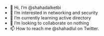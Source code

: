 - 👋 Hi, I’m @shahadalketbi
- 👀 I’m interested in networking and security
- 🌱 I’m currently learning active directory 
- 💞️ I’m looking to collaborate on nothing
- 📫 How to reach me @shahadlul on Twitter. 

<!---
shahadalketbi/shahadalketbi is a ✨ special ✨ repository because its `README.md` (this file) appears on your GitHub profile.
You can click the Preview link to take a look at your changes.
--->
